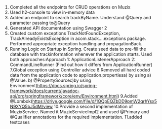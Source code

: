 1. Completed all the endpoints for CRUD operations on Muzix
2. Used h2-console to view in-memory data
3. Added an endpoint to search trackByName. Understand @Query and parameter passing to@Query
4. Generated API documentation using Swagger 2
5. Created custom exceptions TrackNotFoundException, TrackAlreadyExistsException in acom.stack....exceptions package.
   Performed appropriate exception handling and propagationBack.
6. Running Logic on Startup in Spring. Create seed data to pre-fill the database with trackinformation whenever the application starts.
   Used both approaches:Approach
       1: ApplicationListener<ContextRefreshedEvent>Approach
       2: CommandLineRunner (Find out how it differs from ApplicationRunner)
7.Global exception using Controller advice
8.Removed all hard coded data from the application code to application.propertiesa)
       by using
       a) @Value.
       b) @PropertySourcec)by using ​​ Environment(https://docs.spring.io/spring-framework/docs/current/javadoc-api/org/springframework/core/env/Environment.html)
9.Added @Lombok(https://drive.google.com/file/d/1QQpEQZbDD9pmW2qrhYsx5N9XYQ5bJ5dM/view
10.Provide a second implementation of MuzixService.
    Named it MuzixServiceImpl2 and
    used @Primary and
         @Qualifier annotations for the required implementation.
 11.added testcases
